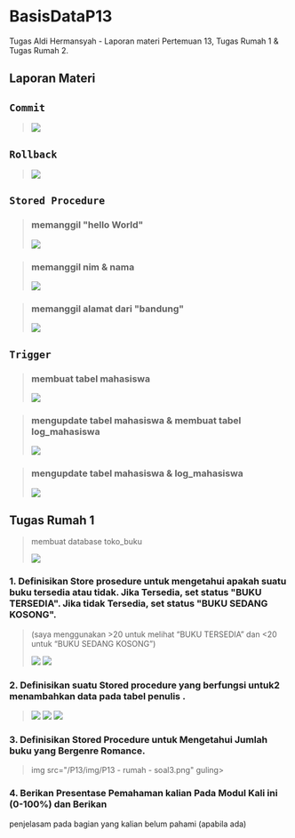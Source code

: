 # BasisDataP13
Tugas Aldi Hermansyah - Laporan materi Pertemuan 13, Tugas Rumah 1 & Tugas Rumah 2.

## Laporan Materi
## `Commit`
> <img src="/P13/img/P13 - commit.png" img>

## `Rollback`
> <img src="/P13/img/P13 - rollback.png" img>

## `Stored Procedure`
> ### memanggil "hello World"
> 
> <img src="/P13/img/P13 - sp1.png" img>

> ### memanggil nim & nama
> 
> <img src="/P13/img/P13 - sp2.png" img>

> ### memanggil alamat dari "bandung"
> <img src="/P13/img/P13 - sp3.png" img>

## `Trigger`
> ### membuat tabel mahasiswa
> 
> <img src="/P13/img/P13 - t1.png" img>

> ### mengupdate tabel mahasiswa & membuat tabel log_mahasiswa
> 
> <img src="/P13/img/P13 - t2.png" img>

> ### mengupdate tabel mahasiswa & log_mahasiswa
> <img src="/P13/img/P13 - t3.png" img>

## Tugas Rumah 1
> membuat database toko_buku
> 
> <img src="/P13/img/P13 - rumah.png" img>

### 1.  Definisikan Store prosedure untuk mengetahui apakah suatu buku tersedia atau tidak. Jika Tersedia, set status "BUKU TERSEDIA". Jika tidak Tersedia, set status "BUKU SEDANG KOSONG".
   > (saya menggunakan >20 untuk melihat “BUKU TERSEDIA” dan <20 untuk “BUKU SEDANG KOSONG”)
   > 
   > <img src="/P13/img/P13 - rumah - buku1.png" img>
   > <img src="/P13/img/P13 - rumah - buku2.png" img>

### 2. Definisikan suatu Stored procedure yang berfungsi untuk2 menambahkan data pada tabel penulis .
   > <img src="/P13/img/P13 - rumah - db1.png" guling>
   > <img src="/P13/img/P13 - rumah - db2.png" guling>
   > <img src="/P13/img/P13 - rumah - db3.png" guling>

### 3. Definisikan Stored Procedure untuk Mengetahui Jumlah buku yang Bergenre Romance.
   > img src="/P13/img/P13 - rumah - soal3.png" guling>

### 4. Berikan Presentase Pemahaman kalian Pada Modul Kali ini (0-100%) dan Berikan
penjelasam pada bagian yang kalian belum pahami (apabila ada)

